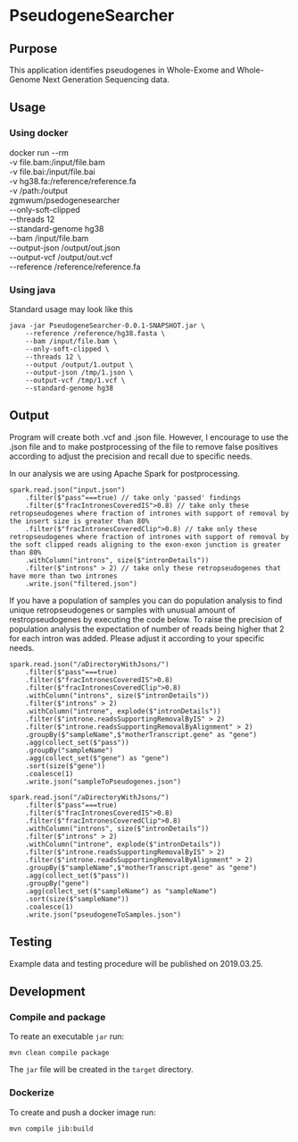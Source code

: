 # PseudogeneSearcher

## Purpose
This application identifies pseudogenes in Whole-Exome and Whole-Genome Next Generation Sequencing data.

## Usage
### Using docker

docker run --rm \
    -v file.bam:/input/file.bam \
    -v file.bai:/input/file.bai \
    -v hg38.fa:/reference/reference.fa \
    -v /path:/output \
    zgmwum/psedogenesearcher \
    --only-soft-clipped \
    --threads 12 \
    --standard-genome hg38 \
    --bam /input/file.bam \
    --output-json /output/out.json \
    --output-vcf /output/out.vcf \
    --reference /reference/reference.fa

### Using java
Standard usage may look like this
```
java -jar PseudogeneSearcher-0.0.1-SNAPSHOT.jar \
    --reference /reference/hg38.fasta \
    --bam /input/file.bam \
    --only-soft-clipped \
    --threads 12 \
    --output /output/1.output \
    --output-json /tmp/1.json \
    --output-vcf /tmp/1.vcf \
    --standard-genome hg38
```

## Output
Program will create both .vcf and .json file. However, I encourage to use the .json file and to make postprocessing of the file to remove
false positives according to adjust the precision and recall due to specific needs.

In our analysis we are using Apache Spark for postprocessing.

```
spark.read.json("input.json")
    .filter($"pass"===true) // take only 'passed' findings
    .filter($"fracIntronesCoveredIS">0.8) // take only these retropseudogenes where fraction of intrones with support of removal by the insert size is greater than 80%
    .filter($"fracIntronesCoveredClip">0.8) // take only these retropseudogenes where fraction of intrones with support of removal by the soft clipped reads aligning to the exon-exon junction is greater than 80%
    .withColumn("introns", size($"intronDetails"))
    .filter($"introns" > 2) // take only these retropseudogenes that have more than two intrones
    .write.json("filtered.json")
```

If you have a population of samples you can do population analysis to find unique retropseudogenes or samples with unusual amount of restropseudogenes by executing the code below. To raise the precision of population analysis the expectation of number of reads being higher that 2 for each intron was added. Please adjust it according to your specific needs.

```
spark.read.json("/aDirectoryWithJsons/")
    .filter($"pass"===true)
    .filter($"fracIntronesCoveredIS">0.8)
    .filter($"fracIntronesCoveredClip">0.8)
    .withColumn("introns", size($"intronDetails"))
    .filter($"introns" > 2)
    .withColumn("introne", explode($"intronDetails"))
    .filter($"introne.readsSupportingRemovalByIS" > 2)
    .filter($"introne.readsSupportingRemovalByAlignment" > 2)
    .groupBy($"sampleName",$"motherTranscript.gene" as "gene")
    .agg(collect_set($"pass"))
    .groupBy("sampleName")
    .agg(collect_set($"gene") as "gene")
    .sort(size($"gene"))
    .coalesce(1)
    .write.json("sampleToPseudogenes.json")
```


```
spark.read.json("/aDirectoryWithJsons/")
    .filter($"pass"===true)
    .filter($"fracIntronesCoveredIS">0.8)
    .filter($"fracIntronesCoveredClip">0.8)
    .withColumn("introns", size($"intronDetails"))
    .filter($"introns" > 2)
    .withColumn("introne", explode($"intronDetails"))
    .filter($"introne.readsSupportingRemovalByIS" > 2)
    .filter($"introne.readsSupportingRemovalByAlignment" > 2)
    .groupBy($"sampleName",$"motherTranscript.gene" as "gene")
    .agg(collect_set($"pass"))
    .groupBy("gene")
    .agg(collect_set($"sampleName") as "sampleName")
    .sort(size($"sampleName"))
    .coalesce(1)
    .write.json("pseudogeneToSamples.json")
```

## Testing
Example data and testing procedure will be published on 2019.03.25.

## Development

### Compile and package
To reate an executable ```jar``` run:
```
mvn clean compile package
```
The ```jar``` file will be created in the ```target``` directory.

### Dockerize
To create and push a docker image run:
```
mvn compile jib:build
```

